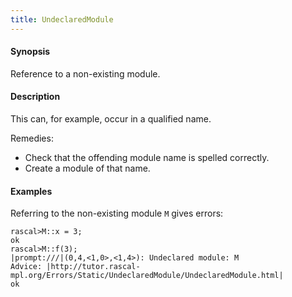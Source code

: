 ```yaml
---
title: UndeclaredModule
---
```


#### Synopsis

Reference to a non-existing module.

#### Description

This can, for example, occur in a qualified name.

Remedies:

*  Check that the offending module name is spelled correctly.
*  Create a module of that name.

#### Examples

Referring to the non-existing module `M` gives errors:

```rascal-shell ,error
rascal>M::x = 3;
ok
rascal>M::f(3);
|prompt:///|(0,4,<1,0>,<1,4>): Undeclared module: M
Advice: |http://tutor.rascal-mpl.org/Errors/Static/UndeclaredModule/UndeclaredModule.html|
ok
```


